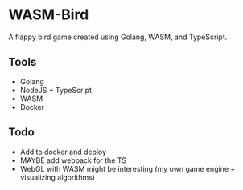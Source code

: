 # WASM-Bird

A flappy bird game created using Golang, WASM, and TypeScript.

## Tools

-   Golang
-   NodeJS + TypeScript
-   WASM
-   Docker

## Todo

-   Add to docker and deploy
-   MAYBE add webpack for the TS
- WebGL with WASM might be interesting (my own game engine + visualizing algorithms)
